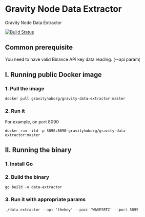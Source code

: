# Gravity Node Data Extractor
Gravity Node Data Extractor

[![Build Status](https://drone.gravityhub.org/api/badges/Gravity-Tech/gravity-node-data-extractor/status.svg)](https://drone.gravityhub.org/Gravity-Tech/gravity-node-data-extractor)

## Common prerequisite

You need to have valid Binance API key data reading. (--api param)

## I. Running public Docker image

### 1. Pull the image

```
docker pull gravityhuborg/gravity-data-extractor:master
```

### 2. Run it

For example, on port 8090

```
docker run -itd -p 8090:8090 gravityhuborg/gravity-data-extractor:master
```

## II. Running the binary

### 1. Install Go

### 2. Build the binary

```
go build -o data-extractor
```

### 3. Run it with appropriate params

```
./data-extractor --api 'thekey' --pair 'WAVESBTC' --port 8099
```
